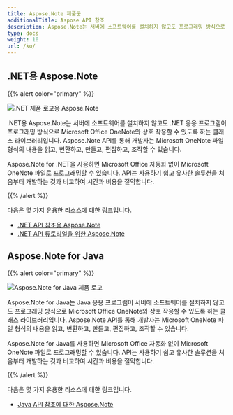 ```yaml
---
title: Aspose.Note 제품군
additionalTitle: Aspose API 참조
description: Aspose.Note는 서버에 소프트웨어를 설치하지 않고도 프로그래밍 방식으로 Microsoft Office OneNote와 상호 작용할 수 있도록 .NET 및 Java의 API를 제공합니다. Aspose.Note API를 통해 개발자는 Microsoft OneNote 파일 형식의 콘텐츠를 읽고, 변환하고, 만들고, 편집하고, 조작할 수 있습니다.
type: docs
weight: 10
url: /ko/
---
```


## .NET용 Aspose.Note

{{% alert color="primary" %}} 

![.NET 제품 로고용 Aspose.Note](../home_1.png)

.NET용 Aspose.Note는 서버에 소프트웨어를 설치하지 않고도 .NET 응용 프로그램이 프로그래밍 방식으로 Microsoft Office OneNote와 상호 작용할 수 있도록 하는 클래스 라이브러리입니다. Aspose.Note API를 통해 개발자는 Microsoft OneNote 파일 형식의 내용을 읽고, 변환하고, 만들고, 편집하고, 조작할 수 있습니다.

Aspose.Note for .NET을 사용하면 Microsoft Office 자동화 없이 Microsoft OneNote 파일로 프로그래밍할 수 있습니다. API는 사용하기 쉽고 유사한 솔루션을 처음부터 개발하는 것과 비교하여 시간과 비용을 절약합니다.

{{% /alert %}} 

다음은 몇 가지 유용한 리소스에 대한 링크입니다.
- [.NET API 참조용 Aspose.Note](/note/ko/net/)
- [.NET API 튜토리얼을 위한 Aspose.Note](/tutorials/note/ko/net/)

## Aspose.Note for Java

{{% alert color="primary" %}}

![Aspose.Note for Java 제품 로고](../home_2.png)

Aspose.Note for Java는 Java 응용 프로그램이 서버에 소프트웨어를 설치하지 않고도 프로그래밍 방식으로 Microsoft Office OneNote와 상호 작용할 수 있도록 하는 클래스 라이브러리입니다. Aspose.Note API를 통해 개발자는 Microsoft OneNote 파일 형식의 내용을 읽고, 변환하고, 만들고, 편집하고, 조작할 수 있습니다.

Aspose.Note for Java를 사용하면 Microsoft Office 자동화 없이 Microsoft OneNote 파일로 프로그래밍할 수 있습니다. API는 사용하기 쉽고 유사한 솔루션을 처음부터 개발하는 것과 비교하여 시간과 비용을 절약합니다.

{{% /alert %}} 

다음은 몇 가지 유용한 리소스에 대한 링크입니다.
- [Java API 참조에 대한 Aspose.Note](/note/java/)